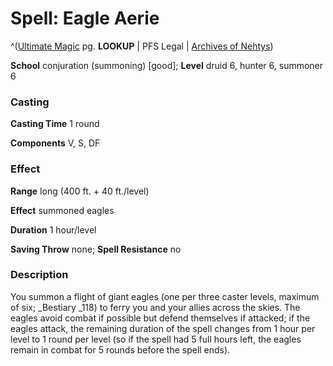 # Spell: Eagle Aerie

^([Ultimate Magic][ss-eagle-aerie] pg. **LOOKUP** | PFS Legal | [Archives of Nehtys][sn-eagle-aerie])

**School** conjuration (summoning) [good]; **Level** druid 6, hunter 6, summoner 6

### Casting

**Casting Time** 1 round  

**Components** V, S, DF

### Effect

**Range** long (400 ft. + 40 ft./level)  

**Effect** summoned eagles  

**Duration** 1 hour/level  

**Saving Throw** none; **Spell Resistance** no

### Description

You summon a flight of giant eagles (one per three caster levels, maximum of six; _Bestiary _118) to ferry you and your allies across the skies. The eagles avoid combat if possible but defend themselves if attacked; if the eagles attack, the remaining duration of the spell changes from 1 hour per level to 1 round per level (so if the spell had 5 full hours left, the eagles remain in combat for 5 rounds before the spell ends).

[ss-eagle-aerie]: http://paizo.com/pathfinderRPG/v57
[sn-eagle-aerie]: http://www.archivesofnethys.com/SpellDisplay.aspx?ItemName=Eagle%20Aerie